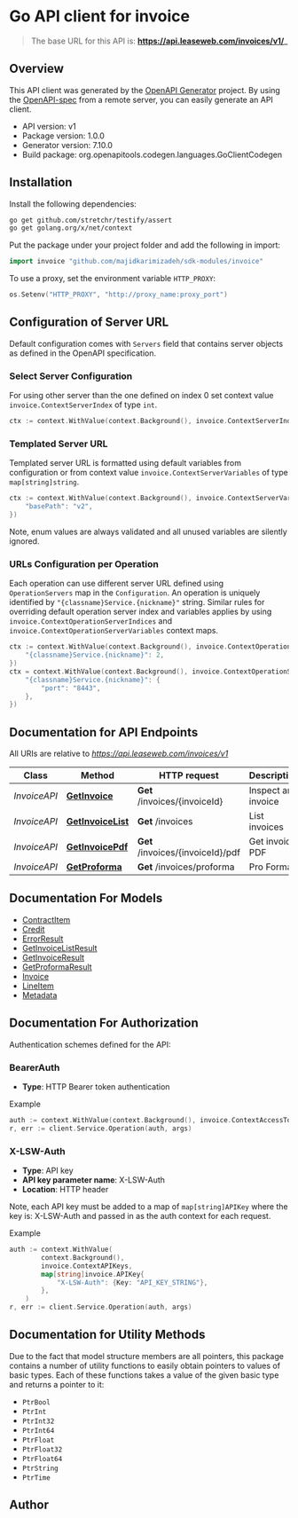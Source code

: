 # Go API client for invoice

> The base URL for this API is: **https://api.leaseweb.com/invoices/v1/_**

## Overview
This API client was generated by the [OpenAPI Generator](https://openapi-generator.tech) project.  By using the [OpenAPI-spec](https://www.openapis.org/) from a remote server, you can easily generate an API client.

- API version: v1
- Package version: 1.0.0
- Generator version: 7.10.0
- Build package: org.openapitools.codegen.languages.GoClientCodegen

## Installation

Install the following dependencies:

```sh
go get github.com/stretchr/testify/assert
go get golang.org/x/net/context
```

Put the package under your project folder and add the following in import:

```go
import invoice "github.com/majidkarimizadeh/sdk-modules/invoice"
```

To use a proxy, set the environment variable `HTTP_PROXY`:

```go
os.Setenv("HTTP_PROXY", "http://proxy_name:proxy_port")
```

## Configuration of Server URL

Default configuration comes with `Servers` field that contains server objects as defined in the OpenAPI specification.

### Select Server Configuration

For using other server than the one defined on index 0 set context value `invoice.ContextServerIndex` of type `int`.

```go
ctx := context.WithValue(context.Background(), invoice.ContextServerIndex, 1)
```

### Templated Server URL

Templated server URL is formatted using default variables from configuration or from context value `invoice.ContextServerVariables` of type `map[string]string`.

```go
ctx := context.WithValue(context.Background(), invoice.ContextServerVariables, map[string]string{
	"basePath": "v2",
})
```

Note, enum values are always validated and all unused variables are silently ignored.

### URLs Configuration per Operation

Each operation can use different server URL defined using `OperationServers` map in the `Configuration`.
An operation is uniquely identified by `"{classname}Service.{nickname}"` string.
Similar rules for overriding default operation server index and variables applies by using `invoice.ContextOperationServerIndices` and `invoice.ContextOperationServerVariables` context maps.

```go
ctx := context.WithValue(context.Background(), invoice.ContextOperationServerIndices, map[string]int{
	"{classname}Service.{nickname}": 2,
})
ctx = context.WithValue(context.Background(), invoice.ContextOperationServerVariables, map[string]map[string]string{
	"{classname}Service.{nickname}": {
		"port": "8443",
	},
})
```

## Documentation for API Endpoints

All URIs are relative to *https://api.leaseweb.com/invoices/v1*

Class | Method | HTTP request | Description
------------ | ------------- | ------------- | -------------
*InvoiceAPI* | [**GetInvoice**](docs/InvoiceAPI.md#getinvoice) | **Get** /invoices/{invoiceId} | Inspect an invoice
*InvoiceAPI* | [**GetInvoiceList**](docs/InvoiceAPI.md#getinvoicelist) | **Get** /invoices | List invoices
*InvoiceAPI* | [**GetInvoicePdf**](docs/InvoiceAPI.md#getinvoicepdf) | **Get** /invoices/{invoiceId}/pdf | Get invoice PDF
*InvoiceAPI* | [**GetProforma**](docs/InvoiceAPI.md#getproforma) | **Get** /invoices/proforma | Pro Forma


## Documentation For Models

 - [ContractItem](docs/ContractItem.md)
 - [Credit](docs/Credit.md)
 - [ErrorResult](docs/ErrorResult.md)
 - [GetInvoiceListResult](docs/GetInvoiceListResult.md)
 - [GetInvoiceResult](docs/GetInvoiceResult.md)
 - [GetProformaResult](docs/GetProformaResult.md)
 - [Invoice](docs/Invoice.md)
 - [LineItem](docs/LineItem.md)
 - [Metadata](docs/Metadata.md)


## Documentation For Authorization


Authentication schemes defined for the API:
### BearerAuth

- **Type**: HTTP Bearer token authentication

Example

```go
auth := context.WithValue(context.Background(), invoice.ContextAccessToken, "BEARER_TOKEN_STRING")
r, err := client.Service.Operation(auth, args)
```

### X-LSW-Auth

- **Type**: API key
- **API key parameter name**: X-LSW-Auth
- **Location**: HTTP header

Note, each API key must be added to a map of `map[string]APIKey` where the key is: X-LSW-Auth and passed in as the auth context for each request.

Example

```go
auth := context.WithValue(
		context.Background(),
		invoice.ContextAPIKeys,
		map[string]invoice.APIKey{
			"X-LSW-Auth": {Key: "API_KEY_STRING"},
		},
	)
r, err := client.Service.Operation(auth, args)
```


## Documentation for Utility Methods

Due to the fact that model structure members are all pointers, this package contains
a number of utility functions to easily obtain pointers to values of basic types.
Each of these functions takes a value of the given basic type and returns a pointer to it:

* `PtrBool`
* `PtrInt`
* `PtrInt32`
* `PtrInt64`
* `PtrFloat`
* `PtrFloat32`
* `PtrFloat64`
* `PtrString`
* `PtrTime`

## Author



